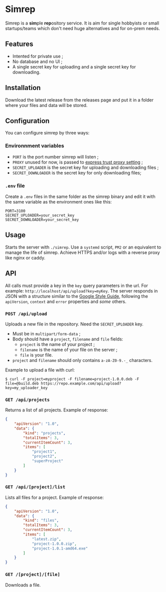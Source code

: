 # Simrep

Simrep is a **sim**ple **rep**ository service. It is aim for single hobbyists or
small startups/teams which don't need huge alternatives and for on-prem needs.

## Features

* Intented for private use ;
* No database and no UI ;
* A single secret key for uploading and a single secret key for downloading.

## Installation

Download the latest release from the releases page and put it in a folder where
your files and data will be stored.

## Configuration

You can configure simrep by three ways:

### Environnment variables

* `PORT` is the port number simrep will listen ;
* `PROXY` unused for now, is passed to [express trust proxy setting](https://expressjs.com/en/guide/behind-proxies.html) ;
* `SECRET_UPLOADER` is the secret key for uploading and downloading files ;
* `SECRET_DOWNLOADER` is the secret key for only downloading files;

### `.env` file

Create a `.env` files in the same folder as the simrep binary and edit it with
the same variable as the environment ones like this:

```
PORT=3100
SECRET_UPLOADER=your_secret_key
SECRET_DOWNLOADER=your_secret_key
```

## Usage

Starts the server with `./simrep`. Use a `systemd` script, `PM2` or an
equivalent to manage the life of simrep. Achieve HTTPS and/or logs with a
reverse proxy like nginx or caddy.

## API

All calls must provide a key in the `key` query parameters in the url. For
example: `http://localhost/api/upload?key=myKey`. The server responds in JSON
with a structure similar to the [Google Style Guide](https://google.github.io/styleguide/jsoncstyleguide.xml),
following the `apiVersion`, `context` and `error` properties and *some* others.

### `POST /api/upload`

Uploads a new file in the repository. Need the `SECRET_UPLOADER` key.

* Must be in `multipart/form-data` ;
* Body should have a `project`, `filename` and `file` fields:
  * `project` is the name of your project ;
  * `filename` is the name of your file on the server ;
  * `file` is your file.
* `project` and `filename` should only contains `a-zA-Z0-9.-_` characters.

Example to upload a file with curl:

```
$ curl -F project=myproject -F filename=project-1.0.0.deb -F file=@build.deb https://repo.example.com/api/upload?key=my_uploader_key
```

### `GET /api/projects`

Returns a list of all projects. Example of response:

```json
{
    "apiVersion": "1.0",
    "data": {
        "kind": "projects",
        "totalItems": 3,
        "currentItemCount": 3,
        "items": [
            "project1",
            "project2",
            "superProject"
        ]
    }
}
```

### `GET /api/[project]/list`

Lists all files for a project. Example of response:

```json
{
    "apiVersion": "1.0",
    "data": {
        "kind": "files",
        "totalItems": 3,
        "currentItemCount": 3,
        "items": [
            "latest.zip",
            "project-1.0.0.zip",
            "project-1.0.1-amd64.exe"
        ]
    }
}
```

### `GET /[project]/[file]`

Downloads a file.